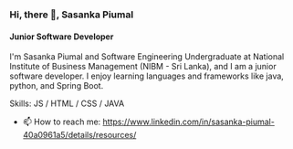### Hi, there 👋, Sasanka Piumal

#### Junior Software Developer

I'm Sasanka Piumal and Software Engineering Undergraduate at  National Institute of Business Management (NIBM - Sri Lanka), and I am a junior software developer. I enjoy learning languages and frameworks like java, python, and Spring Boot.

Skills:  JS / HTML / CSS / JAVA


- 📫 How to reach me: https://www.linkedin.com/in/sasanka-piumal-40a0961a5/details/resources/ 








